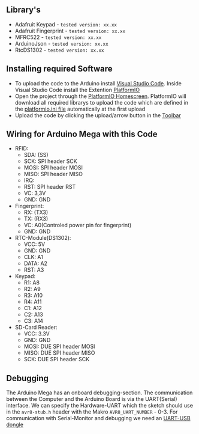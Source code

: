 

## Library's
- Adafruit Keypad       - `tested version: xx.xx`
- Adafruit Fingerprint  - `tested version: xx.xx`
- MFRC522               - `tested version: xx.xx`
- ArduinoJson           - `tested version: xx.xx`
- RtcDS1302             - `tested version: xx.xx`


## Installing required Software
- To upload the code to the Arduino install [Visual Studio Code](https://code.visualstudio.com/download). Inside Visual Studio Code install the Extention [PlatformIO](https://docs.platformio.org/en/stable/integration/ide/vscode.html#installation)
- Open the project through the [PlatformIO Homescreen](https://docs.platformio.org/en/stable/integration/ide/vscode.html#quick-start). PlatformIO will download all required librarys to upload the code which are defined in the [platformio.ini file](https://docs.platformio.org/en/latest/projectconf/index.html) automatically at the first upload
- Upload the code by clicking the upload/arrow button in the [Toolbar](https://docs.platformio.org/en/stable/integration/ide/vscode.html#platformio-toolbar)



## Wiring for Arduino Mega with this Code
<!-- Wiring not working for Arduino Mega: https://arduino.stackexchange.com/questions/60525/did-not-find-fingerprint-sensor-arduino-mega-2560-adafruit-fingerprint-sensor -->
- RFID:
    - SDA:  (SS)
    - SCK: SPI header SCK
    - MOSI: SPI header MOSI
    - MISO: SPI header MISO
    - IRQ:
    - RST: SPI header RST
    - VC:   3,3V
    - GND:  GND
- Fingerprint:
    - RX:  (TX3)
    - TX:  (RX3)
    - VC:  A0(Controled power pin for fingerprint)
    - GND: GND
- RTC-Module(DS1302):
    - VCC:  5V
    - GND:  GND
    - CLK:  A1
    - DATA: A2
    - RST:  A3
- Keypad:
    - R1: A8
    - R2: A9
    - R3: A10
    - R4: A11
    - C1: A12
    - C2: A13
    - C3: A14
- SD-Card Reader:
    - VCC: 3.3V
    - GND: GND
    - MOSI: DUE SPI header MOSI
    - MISO: DUE SPI header MISO
    - SCK: DUE SPI header SCK

## Debugging
The Arduino Mega has an onboard debugging-section. The communication between the Computer and the Arduino Board is via the UART(Serial) interface. We can specify the Hardware-UART which the sketch should use in the `avr8-stub.h` header with the Makro `AVR8_UART_NUMBER` - 0-3. For communication with Serial-Monitor and debugging we need an [UART-USB dongle](https://www.aliexpress.com/item/32962455401.html?_randl_currency=ILS&_randl_shipto=IL)